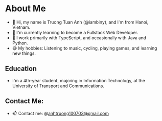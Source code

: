 # About Me

- 👋 Hi, my name is Truong Tuan Anh (@iambiny), and I'm from Hanoi, Vietnam.
- 👀 I'm currently learning to become a Fullstack Web Developer.
- 🌱 I work primarily with TypeScript, and occasionally with Java and Python.
- 😄 My hobbies: Listening to music, cycling, playing games, and learning new things.

## Education

- I'm a 4th-year student, majoring in Information Technology, at the University of Transport and Communications.

## Contact Me:
- 📫 Contact me: @anhtruong100703@gmail.com


<!---
iambiny/iambiny is a ✨ special ✨ repository because its `README.md` (this file) appears on your GitHub profile.
You can click the Preview link to take a look at your changes.
--->
